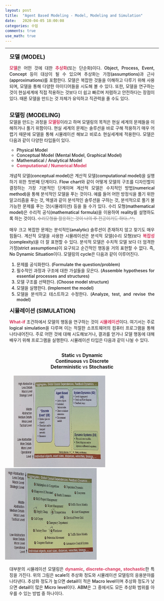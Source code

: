 ```yaml
---
layout: post
title:  "Agent Based Modeling - Model, Modeling and Simulation"
date:   2020-04-05 18:00:08
categories: 수업
comments: true
use_math: true
---
```

-----
<span style = "font-weight:700; font-size:1.3em; margin-left: 0.8em; margin-right: 1em;">
모델 (MODEL)
</span>
<br>
<div style = "font-weight:500; font-size:1.0em; margin-left: 1em; margin-right: 1em;text-align:justify; ">

<b style = "color:#d7385e;font-size:1.2">모델</b>은 어떤 것에 대한 <b style = "color:#d7385e;font-size:1.2">추상화</b>(또는 단순화)이다. Object, Process, Event, Concept 등이 대상이 될 수 있으며 추상화는 가정(assumptions)과 근사(approximations)를 포함한다. 모델은 복잡한 것들을 이해하고 다루기 위해 사용되며, 모델을 통해 다양한 아이디어들을 시도해 볼 수 있다. 또한, 모델을 연구하는 것이 현실세계에 직접 적용하는 것보다 더 쉽고 빠르며 저렴하고 안전하다는 장점이 있다. 때론 모델을 만드는 것 자체가 유익하고 직관력을 줄 수도 있다. 
</div>
<br>
<span style = "font-weight:700; font-size:1.3em; margin-left: 0.8em; margin-right: 1em;">
모델링 (MODELING)
</span>
<br>
<div style = "font-weight:500; font-size:1.0em; margin-left: 1em; margin-right: 1em;text-align:justify; ">
모델을 만드는 과정을 <b style = "color:#d7385e;font-size:1.2">모델링</b>이라고 하며 모델링의 목적은 현실 세계의 문제들을 이해하거나 풀기 위함이다. 현실 세계의 문제는 솔루션을 바로 구해 적용하기 매우 어렵기 때문에 모델을 통해 시뮬레이션 해보고 비로소 현실세계에 적용한다. 모델은 다음과 같이 다양한 타입들이 있다. 

<ul>
<li type = "circle">Physical Model  </li>
<li type = "circle">Conceptual Model (Mental Model, Graphical Model)</li>
<li type = "circle">Mathematical / Analytical Model</li>
<li type = "circle"><b style = "color:#d7385e;font-size:1.2">Computational / Numerical Model</b></li>
</ul>

개념적 모델(conceptual model)은 계산적 모델(computational model)을 실행하기 위한 첫번째 단계이다. Flow chart와 같이 어떻게 모델의 구조를 디자인할지 결정하는 가장 기본적인 단계이며 계산적 모델은 수치적인 방법(numerical method)을 통해 분석적인 모델을 푸는 것이다. 예를 들어 어떤 방정식을 풀기 위한 알고리즘을 푸는 것, 엑셀과 같이 분석적인 솔루션을 구하는 것, 분석적으로 풀기 불가능한 문제를 푸는 것(시뮬레이션) 등을 들 수가 있다. 수리 모형(mathematical model)은 수리적 공식(mathematical formula)을 이용하여 reality를 설명하도록 하는 것이다. <strike style = "color:grey;font-size:0.5"> 수리모형을 활용하는 것이 나의 주 전공이기도 하다..^^;</strike>
<br><br>
매우 크고 복잡한 문제는 분석적인(analytic) 솔루션이 존재하지 않고 찾기도 매우 힘들다. 계산적 모델을 사용한 시뮬레이션은 분석적 모델(수리 모형)보다 <b style = "color:#d7385e;font-size:1.2">복잡성</b>(complexity)을 더 잘 표현할 수 있다. 분석적 모델은 수치적 모델 보다 더 엄격한 가정(strict assumptions)이 요구되고 순간적인 행동을 거의 표현할 수 없다. 즉, No Dynamic Situation이다. 모델링의 cycle은 다음과 같이 이루어진다.  

<ol>
<li>문제를 공식화한다. (Formulate the question/problem) </li>
<li>필수적인 과정과 구조에 대한 가설들을 모은다. (Assemble hypotheses for essential processes and structures)  </li>
<li>모델 구조를 선택한다. (Choose model structure)  </li>
<li>모델을 실행한다. (Implement the model) </li>
<li>모델을 분석하고 테스트하고 수정한다. (Analyze, test, and revise the model) </li>
</ol>
</div>
<span style = "font-weight:700; font-size:1.3em; margin-left: 0.8em; margin-right: 1em;">
시뮬레이션 (SIMULATION)
</span>
<br>
<div style = "font-weight:500; font-size:1.0em; margin-left: 1em; margin-right: 1em;text-align:justify; ">

<b style = "color:#d7385e;font-size:1.2">What-if</b> 조건하에서 모델의 행동을 연구하는 것이 <b style = "color:#d7385e;font-size:1.2">시뮬레이션</b>이다. 여기서는 주로 logical simulation을 다루며 이는 적절한 소프트웨어의 컴퓨터 프로그램을 통해 나타내어진다. 주로 어떤 것에 대해 시도해보거나, 결과를 얻거나 모델 행동에 대해 배우기 위해 프로그램을 실행한다. 시뮬레이션 타입은 다음과 같이 나뉠 수 있다. 
<br><br>
<div style = "font-weight:500; font-size:1.1em; text-align:center; ">
<b>Static </b> vs  <b>Dynamic</b><br>
<b>Continuous </b> vs <b> Discrete</b><br>
<b>Deterministic </b> vs <b> Stochastic</b><br><br>
</div>
</div>

<div style="display: inline-block; margin-left: 2em; margin-right: 0.5em; ">
<img src="/images/post_img/NL6.jpg" width="300" height="300"  >
</div>
<div style="display: inline-block; margin-right: 2 em; ">
<img src="/images/post_img/NL7.jpg" width="300" height="300" >
</div>

<div style = "font-weight:500; font-size:1.0em; margin-left: 1em; margin-right: 1em;text-align:justify; ">
<br>
대부분의 시뮬레이션 모델링은 <b style = "color:#d7385e;font-size:1.2">dynamic</b>, <b style = "color:#d7385e;font-size:1.2">discrete-change</b>, <b style = "color:#d7385e;font-size:1.2">stochastic</b>한 특징을 가진다. 위의 그림은 scale의 추상화 정도와 시뮬레이션 모델링의 응용분야를 나타낸다. 추상화 정도가 높으면 detail이 적은 Macro level이며 추상화 정도가 낮으면 detail이 많은 Micro level이다. ABM은 그 중에서도 모든 추상화 범위를 아우를 수 있는 방법 중 하나이다. 
<br><br>
</div>

